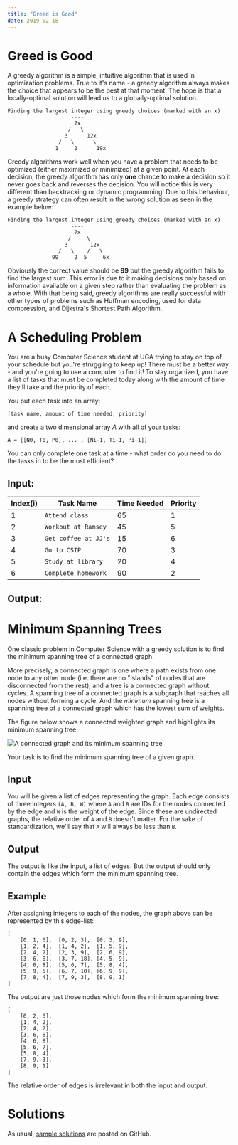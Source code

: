 ```yaml
---
title: "Greed is Good"
date: 2019-02-18
---
```


# Greed is Good

A greedy algorithm is a simple, intuitive algorithm that is used in optimization problems. True to it's name - a greedy algorithm always makes the choice that appears to be the best at that moment. The hope is that a locally-optimal solution will lead us to a globally-optimal solution.

```
Finding the largest integer using greedy choices (marked with an x)
                    ----
                     7x
                   /   \
                  3      12x
                /   \      \
               1     2      19x
```


Greedy algorithms work well when you have a problem that needs to be optimized (either maximized or minimized) at a given point. At each decision, the greedy algorithm has only **one** chance to make a decision so it never goes back and reverses the decision. You will notice this is very different than backtracking or dynamic programming! Due to this behaviour, a greedy strategy can often result in the wrong solution as seen in the example below:

```
Finding the largest integer using greedy choices (marked with an x)
                    ----
                     7x
                   /     \
                  3       12x
                /   \    /   \
              99     2  5     6x
```

Obviously the correct value should be **99** but the greedy algorithm fails to find the largest sum. This error is due to it making decisions only based on information available on a given step rather than evaluating the problem as a whole. With that being said, greedy algorithms are really successful with other types of problems such as Huffman encoding, used for data compression, and Dijkstra's Shortest Path Algorithm.


# A Scheduling Problem

You are a busy Computer Science student at UGA trying to stay on top of your schedule but you're struggling to keep up! There must be a better way - and you're going to use a computer to find it! To stay organized, you have a list of tasks that must be completed today along with the amount of time they'll take and the priority of each.

You put each task into an array:
```
[task name, amount of time needed, priority]
```
and create a two dimensional array *A* with all of your tasks:
```
A = [[N0, T0, P0], ... , [Ni-1, Ti-1, Pi-1]]
```
You can only complete one task at a time - what order do you need to do the tasks in to be the most efficient?

## Input:

| Index(i) | Task Name           | Time Needed | Priority |
|----------|---------------------|-------------|----------|
|  1       | `Attend class`      | 65          | 1        |
|  2       | `Workout at Ramsey` | 45          | 5        |
|  3       | `Get coffee at JJ's`| 15          | 6        |
|  4       | `Go to CSIP`        | 70          | 3        |
|  5       | `Study at library`  | 20          | 4        |
|  6       | `Complete homework` | 90          | 2        |

## Output:


# Minimum Spanning Trees

One classic problem in Computer Science with a greedy solution is to find the minimum spanning tree of a connected graph.

More precisely, a connected graph is one where a path exists from one node to any other node (i.e. there are no "islands" of nodes that are disconnected from the rest), and a tree is a connected graph without cycles. A spanning tree of a connected graph is a subgraph that reaches all nodes without forming a cycle. And the *minimum* spanning tree is a spanning tree of a connected graph which has the lowest sum of weights.

The figure below shows a connected weighted graph and highlights its minimum spanning tree.

![A connected graph and its minimum spanning tree](https://upload.wikimedia.org/wikipedia/commons/d/d2/Minimum_spanning_tree.svg)

Your task is to find the minimum spanning tree of a given graph.

## Input

You will be given a list of edges representing the graph. Each edge consists of three integers `(A, B, W)` where `A` and `B` are IDs for the nodes connected by the edge and `W` is the weight of the edge. Since these are undirected graphs, the relative order of `A` and `B` doesn't matter. For the sake of standardization, we'll say that `A` will always be less than `B`.

## Output

The output is like the input, a list of edges. But the output should only contain the edges which form the minimum spanning tree.

## Example

After assigning integers to each of the nodes, the graph above can be represented by this edge-list:

```
[
	[0, 1, 6],  [0, 2, 3],  [0, 3, 9],
	[1, 2, 4],  [1, 4, 2],  [1, 5, 9],
	[2, 4, 2],  [2, 3, 9],  [2, 6, 9],
	[3, 6, 8],  [3, 7, 18], [4, 5, 9],
	[4, 6, 8],  [5, 6, 7],  [5, 8, 4],
	[5, 9, 5],  [6, 7, 10], [6, 9, 9],
	[7, 8, 4],  [7, 9, 3],  [8, 9, 1]
]
```

The output are just those nodes which form the minimum spanning tree:

```
[
    [0, 2, 3],
    [1, 4, 2],
    [2, 4, 2],
    [3, 6, 8],
    [4, 6, 8],
    [5, 6, 7],
    [5, 8, 4],
    [7, 9, 3],
    [8, 9, 1]
]
```

The relative order of edges is irrelevant in both the input and output.


# Solutions

As usual, [sample solutions][csip-uga/archive] are posted on GitHub.

[csip-uga/archive]: https://github.com/csip-uga/archive
